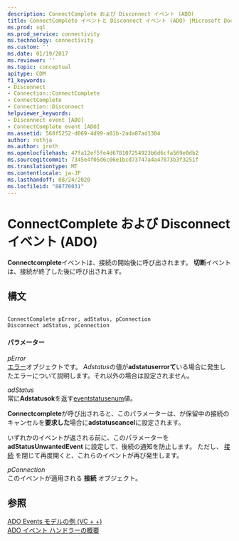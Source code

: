 ```yaml
---
description: ConnectComplete および Disconnect イベント (ADO)
title: ConnectComplete イベントと Disconnect イベント (ADO) |Microsoft Docs
ms.prod: sql
ms.prod_service: connectivity
ms.technology: connectivity
ms.custom: ''
ms.date: 01/19/2017
ms.reviewer: ''
ms.topic: conceptual
apitype: COM
f1_keywords:
- Disconnect
- Connection::ConnectComplete
- ConnectComplete
- Connection::Disconnect
helpviewer_keywords:
- Disconnect event [ADO]
- ConnectComplete event [ADO]
ms.assetid: 568f5252-d069-4d99-a01b-2ada87ad1304
author: rothja
ms.author: jroth
ms.openlocfilehash: 47fa12ef5fe4d678107254923b6d6cfa569e0db2
ms.sourcegitcommit: 7345e4f05d6c06e1bcd73747a4a47873b3f3251f
ms.translationtype: MT
ms.contentlocale: ja-JP
ms.lasthandoff: 08/24/2020
ms.locfileid: "88776031"
---
```

# <a name="connectcomplete-and-disconnect-events-ado"></a>ConnectComplete および Disconnect イベント (ADO)
**Connectcomplete**イベントは、接続の開始後に呼び出されます。 **切断**イベントは、接続が終了した後に呼び出されます。  
  
## <a name="syntax"></a>構文  
  
```  
  
ConnectComplete pError, adStatus, pConnection  
Disconnect adStatus, pConnection  
```  
  
#### <a name="parameters"></a>パラメーター  
 *pError*  
 [エラー](./error-object.md)オブジェクトです。 *Adstatus*の値が**adstatuserrorて**いる場合に発生したエラーについて説明します。それ以外の場合は設定されません。  
  
 *adStatus*  
 常に**Adstatusok**を返す[eventstatusenum](./eventstatusenum.md)値。  
  
 **Connectcomplete**が呼び出されると、このパラメーターは、が保留中の接続のキャンセルを**要求した**場合に**adstatuscancel**に設定されます。  
  
 いずれかのイベントが返される前に、このパラメーターを **adStatusUnwantedEvent** に設定して、後続の通知を防止します。 ただし、 [接続](./connection-object-ado.md) を閉じて再度開くと、これらのイベントが再び発生します。  
  
 *pConnection*  
 このイベントが適用される **接続** オブジェクト。  
  
## <a name="see-also"></a>参照  
 [ADO Events モデルの例 (VC + +)](./ado-events-model-example-vc.md)   
 [ADO イベント ハンドラーの概要](../../guide/data/ado-event-handler-summary.md)